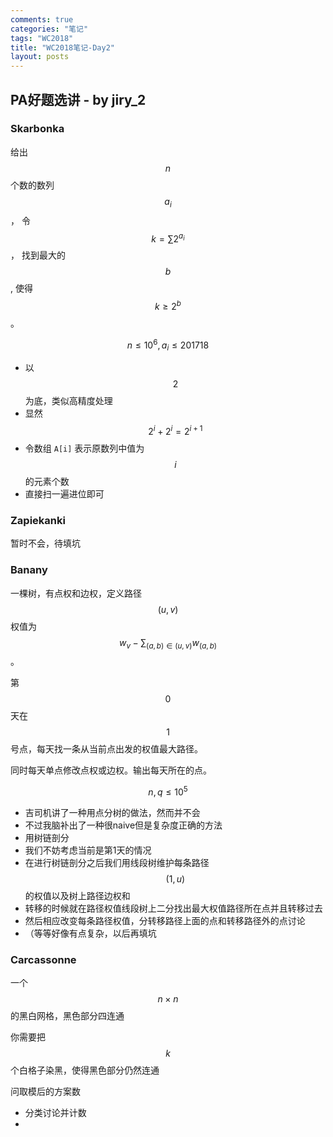 ```yaml
---
comments: true
categories: "笔记"
tags: "WC2018"
title: "WC2018笔记-Day2"
layout: posts
---
```


## PA好题选讲 - by jiry_2

### Skarbonka

给出 $$n$$ 个数的数列 $${a_i}$$ ， 令 $$k = \sum 2^{a_i}$$ ， 找到最大的 $$b$$, 使得 $$k \geq 2^b$$ 。

$$n \leq 10^6, a_i \leq 201718$$

- 以 $$2$$ 为底，类似高精度处理
- 显然 $$2^i + 2^i = 2^{i+1}$$
- 令数组 `A[i]` 表示原数列中值为 $$i$$ 的元素个数
- 直接扫一遍进位即可

### Zapiekanki

暂时不会，待填坑

### Banany

一棵树，有点权和边权，定义路径 $$(u, v)$$ 权值为 $$w_v - \sum_{(a,b) \in (u,v)} w_{(a, b)}$$ 。

第 $$0$$ 天在 $$1$$ 号点，每天找一条从当前点出发的权值最大路径。

同时每天单点修改点权或边权。输出每天所在的点。

$$n, q \leq 10^5$$ 

- 吉司机讲了一种用点分树的做法，然而并不会
- 不过我脑补出了一种很naive但是复杂度正确的方法
- 用树链剖分
- 我们不妨考虑当前是第1天的情况
- 在进行树链剖分之后我们用线段树维护每条路径 $$(1,u)$$ 的权值以及树上路径边权和
- 转移的时候就在路径权值线段树上二分找出最大权值路径所在点并且转移过去
- 然后相应改变每条路径权值，分转移路径上面的点和转移路径外的点讨论
- （等等好像有点复杂，以后再填坑

### Carcassonne

一个 $$n \times n$$ 的黑白网格，黑色部分四连通

你需要把 $$k$$ 个白格子染黑，使得黑色部分仍然连通

问取模后的方案数

- 分类讨论并计数
- ​


